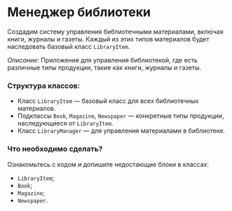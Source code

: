 # Менеджер библиотеки

Создадим систему управления библиотечными материалами, включая книги, журналы и газеты. Каждый из этих типов материалов будет наследовать базовый класс `LibraryItem`. 

*Описание*: Приложение для управления библиотекой, где есть различные типы продукции, такие как книги, журналы и газеты.

### Структура классов:
* Класс `LibraryItem` — базовый класс для всех библиотечных материалов.
* Подклассы `Book`, `Magazine`, `Newspaper` — конкретные типы продукции, наследующиеся от `LibraryItem`.
* Класс `LibraryManager` — для управления материалами в библиотеке.


### Что необходимо сделать?

Ознакомьтесь с кодом и допишите недостающие блоки в классах:
* `LibraryItem`;
* `Book`;
* `Magazine`; 
* `Newspaper`.